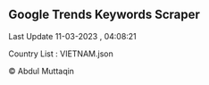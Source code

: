 

## Google Trends Keywords Scraper 
 
Last Update 11-03-2023 , 04:08:21

Country List :
VIETNAM.json



© Abdul Muttaqin 
